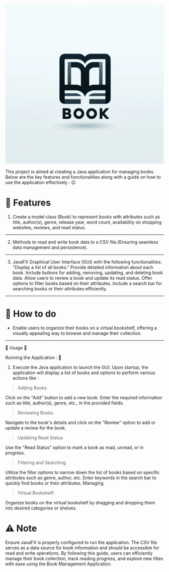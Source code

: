 ![Books](Books.jpg)


This project is aimed at creating a Java application for managing books. Below are the key features and functionalities along with a guide on how to use the application effectively : 😉

# 🚧 Features 

1. Create a model class (Book) to represent books with attributes such as title, author(s), genre, release year, word count, availability on shopping websites, reviews, and read status.

---

2. Methods to read and write book data to a CSV file.(Ensuring seamless data management and persistence).

---

3. JavaFX Graphical User Interface (GUI) with the following functionalities:
"Display a list of all books."
Provide detailed information about each book.
Include buttons for adding, removing, updating, and deleting book data.
Allow users to review a book and update its read status.
Offer options to filter books based on their attributes.
Include a search bar for searching books or their attributes efficiently.

---

# 📌 How to do 
 - Enable users to organize their books on a virtual bookshelf, offering a visually appealing way to browse and manage their collection.

---

🎯 Usage  🎯

Running the Application : 🚦

 1. Execute the Java application to launch the GUI.
Upon startup, the application will display a list of books and options to perform various actions like :

>Adding Books

Click on the "Add" button to add a new book. 
Enter the required information such as title, author(s), genre, etc., in the provided fields.
                        
>Reviewing Books       

Navigate to the book's details and click on the "Review" option to add or update a review for the book.


>Updating Read Status


Use the "Read Status" option to mark a book as read, unread, or in progress.
 
>Filtering and Searching

Utilize the filter options to narrow down the list of books based on specific attributes such as genre, author, etc.
Enter keywords in the search bar to quickly find books or their attributes.
Managing 

>Virtual Bookshelf:

Organize books on the virtual bookshelf by dragging and dropping them into desired categories or shelves.

# ⚠️ Note 

Ensure JavaFX is properly configured to run the application.
The CSV file serves as a data source for book information and should be accessible for read and write operations.
By following this guide, users can efficiently manage their book collection, track reading progress, and explore new titles with ease using the Book Management Application.


